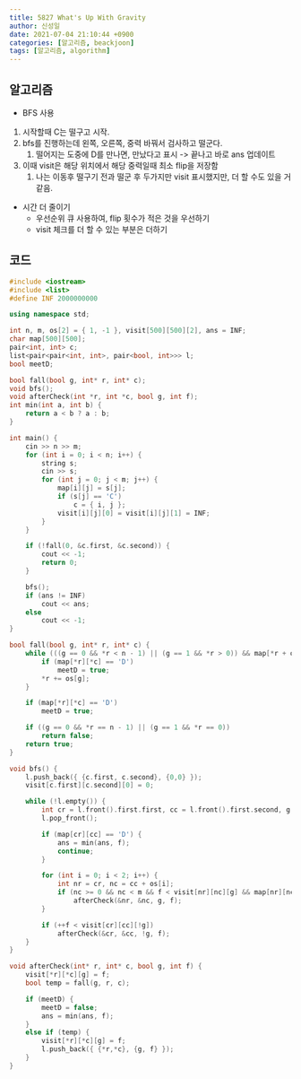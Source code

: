 ```yaml
---
title: 5827 What's Up With Gravity
author: 신성일
date: 2021-07-04 21:10:44 +0900
categories: [알고리즘, beackjoon]
tags: [알고리즘, algorithm]
---
```


## 알고리즘

- BFS 사용

1. 시작할때 C는 떨구고 시작.
2. bfs를 진행하는데 왼쪽, 오른쪽, 중력 바꿔서 검사하고 떨군다.
   1. 떨어지는 도중에 D를 만나면, 만났다고 표시 -> 끝나고 바로 ans 업데이트
3. 이때 visit은 해당 위치에서 해당 중력일때 최소 flip을 저장함
   1. 나는 이동후 떨구기 전과 떨군 후 두가지만 visit 표시했지만, 더 할 수도 있을 거 같음.

- 시간 더 줄이기
  - 우선순위 큐 사용하여, flip 횟수가 적은 것을 우선하기
  - visit 체크를 더 할 수 있는 부분은 더하기

## 코드

```c++
#include <iostream>
#include <list>
#define INF 2000000000

using namespace std;

int n, m, os[2] = { 1, -1 }, visit[500][500][2], ans = INF;
char map[500][500];
pair<int, int> c;
list<pair<pair<int, int>, pair<bool, int>>> l;
bool meetD;

bool fall(bool g, int* r, int* c);
void bfs();
void afterCheck(int *r, int *c, bool g, int f);
int min(int a, int b) {
	return a < b ? a : b;
}

int main() {
	cin >> n >> m;
	for (int i = 0; i < n; i++) {
		string s;
		cin >> s;
		for (int j = 0; j < m; j++) {
			map[i][j] = s[j];
			if (s[j] == 'C')
				c = { i, j };
			visit[i][j][0] = visit[i][j][1] = INF;
		}
	}

	if (!fall(0, &c.first, &c.second)) {
		cout << -1;
		return 0;
	}

	bfs();
	if (ans != INF)
		cout << ans;
	else
		cout << -1;
}

bool fall(bool g, int* r, int* c) {
	while (((g == 0 && *r < n - 1) || (g == 1 && *r > 0)) && map[*r + os[g]][*c] != '#') {
		if (map[*r][*c] == 'D')
			meetD = true;
		*r += os[g];
	}

	if (map[*r][*c] == 'D')
		meetD = true;

	if ((g == 0 && *r == n - 1) || (g == 1 && *r == 0))
		return false;
	return true;
}

void bfs() {
	l.push_back({ {c.first, c.second}, {0,0} });
	visit[c.first][c.second][0] = 0;

	while (!l.empty()) {
		int cr = l.front().first.first, cc = l.front().first.second, g = l.front().second.first, f = l.front().second.second;
		l.pop_front();

		if (map[cr][cc] == 'D') {
			ans = min(ans, f);
			continue;
		}

		for (int i = 0; i < 2; i++) {
			int nr = cr, nc = cc + os[i];
			if (nc >= 0 && nc < m && f < visit[nr][nc][g] && map[nr][nc] != '#')
				afterCheck(&nr, &nc, g, f);
		}

		if (++f < visit[cr][cc][!g])
			afterCheck(&cr, &cc, !g, f);
	}
}

void afterCheck(int* r, int* c, bool g, int f) {
	visit[*r][*c][g] = f;
	bool temp = fall(g, r, c);

	if (meetD) {
		meetD = false;
		ans = min(ans, f);
	}
	else if (temp) {
		visit[*r][*c][g] = f;
		l.push_back({ {*r,*c}, {g, f} });
	}
}
```
